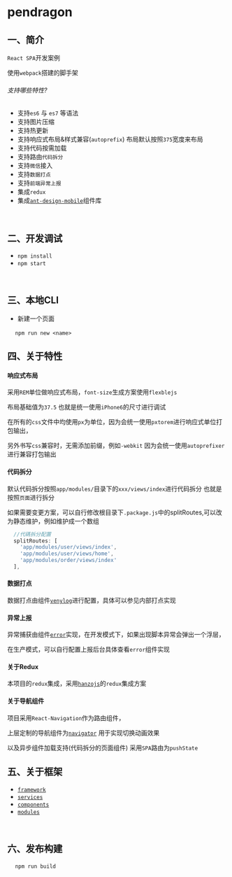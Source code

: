 # pendragon

## 一、简介

`React SPA`开发案例

使用`webpack`搭建的脚手架

###### 支持哪些特性?

- 支持`es6` 与 `es7` 等语法
- 支持图片压缩
- 支持热更新
- 支持响应式布局&样式兼容(`autoprefix`) 布局默认按照`375`宽度来布局
- 支持代码按需加载
- 支持路由`代码拆分`
- 支持`微信`接入
- 支持`数据打点`
- 支持`前端异常上报`
- 集成`redux`
- 集成[`ant-design-mobile`](https://github.com/ant-design/ant-design-mobile/)组件库

&#8195;

## 二、开发调试

- `npm install`
- `npm start`

&#8195;

## 三、本地CLI

- 新建一个页面

&#8195;  `npm run new <name>`

## 四、关于特性

#### 响应式布局

采用`REM`单位做响应式布局，`font-size`生成方案使用`flexblejs`

布局基础值为`37.5` 也就是统一使用`iPhone6`的尺寸进行调试

在所有的`css`文件中均使用`px`为单位，因为会统一使用`pxtorem`进行响应式单位打包输出，

另外书写`css`兼容时，无需添加前缀，例如`-webkit` 因为会统一使用`autoprefixer`进行兼容打包输出

#### 代码拆分

默认代码拆分按照`app/modules/`目录下的`xxx/views/index`进行代码拆分 也就是按照`页面`进行拆分

如果需要变更方案，可以自行修改根目录下`.package.js`中的splitRoutes,可以改为静态维护，例如维护成一个数组

```js
  //代碼拆分配置
  splitRoutes: [
    'app/modules/user/views/index',
    'app/modules/user/views/home',
    'app/modules/order/views/index'
  ],
```

#### 数据打点

数据打点由组件[`venylog`](/app/components/venylog)进行配置，具体可以参见内部打点实现

#### 异常上报

异常捕获由组件[`error`](/app/components/error)实现，在开发模式下，如果出现脚本异常会弹出一个浮层，

在生产模式，可以自行配置上报后台具体查看`error`组件实现

#### 关于Redux

本项目的`redux`集成，采用[`hanzojs`](https://github.com/pamler/hanzojs)的`redux`集成方案

#### 关于导航组件

项目采用`React-Navigation`作为路由组件，

上层定制的导航组件为[`navigator`](/app/components/navigator) 用于实现切换动画效果

以及异步组件加载支持(代码拆分的页面组件) 采用`SPA`路由为`pushState`

## 五、关于框架

- [`framework`](/app/api/framework)
- [`services`](/app/api/services)
- [`components`](/app/components)
- [`modules`](/app/modules)

&#8195;

## 六、发布构建

&#8195;  `npm run build`
